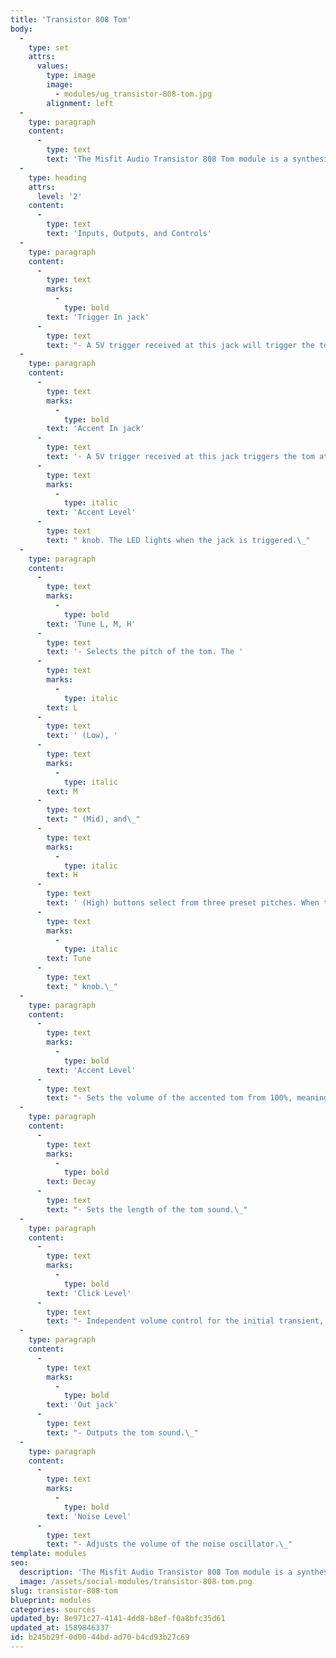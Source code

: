 ```yaml
---
title: 'Transistor 808 Tom'
body:
  -
    type: set
    attrs:
      values:
        type: image
        image:
          - modules/ug_transistor-808-tom.jpg
        alignment: left
  -
    type: paragraph
    content:
      -
        type: text
        text: 'The Misfit Audio Transistor 808 Tom module is a synthesized recreation of the legendary 808 tom sound with pitch, decay, click level, and noise level controls.'
  -
    type: heading
    attrs:
      level: '2'
    content:
      -
        type: text
        text: 'Inputs, Outputs, and Controls'
  -
    type: paragraph
    content:
      -
        type: text
        marks:
          -
            type: bold
        text: 'Trigger In jack'
      -
        type: text
        text: "- A 5V trigger received at this jack will trigger the tom at its \"normal,\" unaccented level. The LED lights when the jack is triggered.\_"
  -
    type: paragraph
    content:
      -
        type: text
        marks:
          -
            type: bold
        text: 'Accent In jack'
      -
        type: text
        text: '- A 5V trigger received at this jack triggers the tom at its accented level set by the '
      -
        type: text
        marks:
          -
            type: italic
        text: 'Accent Level'
      -
        type: text
        text: " knob. The LED lights when the jack is triggered.\_"
  -
    type: paragraph
    content:
      -
        type: text
        marks:
          -
            type: bold
        text: 'Tune L, M, H'
      -
        type: text
        text: '- Selects the pitch of the tom. The '
      -
        type: text
        marks:
          -
            type: italic
        text: L
      -
        type: text
        text: ' (Low), '
      -
        type: text
        marks:
          -
            type: italic
        text: M
      -
        type: text
        text: " (Mid), and\_"
      -
        type: text
        marks:
          -
            type: italic
        text: H
      -
        type: text
        text: ' (High) buttons select from three preset pitches. When the furthest left button is selected, the pitch of the tom can be adjusted using the '
      -
        type: text
        marks:
          -
            type: italic
        text: Tune
      -
        type: text
        text: " knob.\_"
  -
    type: paragraph
    content:
      -
        type: text
        marks:
          -
            type: bold
        text: 'Accent Level'
      -
        type: text
        text: "- Sets the volume of the accented tom from 100%, meaning it will be the same volume as an unaccented trigger, to 400% meaning it will be four times louder than unaccented triggers.\_"
  -
    type: paragraph
    content:
      -
        type: text
        marks:
          -
            type: bold
        text: Decay
      -
        type: text
        text: "- Sets the length of the tom sound.\_"
  -
    type: paragraph
    content:
      -
        type: text
        marks:
          -
            type: bold
        text: 'Click Level'
      -
        type: text
        text: "- Independent volume control for the initial transient, or \"click,\" at the beginning of the tom sound.\_"
  -
    type: paragraph
    content:
      -
        type: text
        marks:
          -
            type: bold
        text: 'Out jack'
      -
        type: text
        text: "- Outputs the tom sound.\_"
  -
    type: paragraph
    content:
      -
        type: text
        marks:
          -
            type: bold
        text: 'Noise Level'
      -
        type: text
        text: "- Adjusts the volume of the noise oscillator.\_"
template: modules
seo:
  description: 'The Misfit Audio Transistor 808 Tom module is a synthesized recreation of the legendary 808 tom sound with pitch, decay, click level, and noise level controls.'
  image: /assets/social-modules/transistor-808-tom.png
slug: transistor-808-tom
blueprint: modules
categories: sources
updated_by: 8e971c27-4141-4dd8-b8ef-f0a8bfc35d61
updated_at: 1589846337
id: b245b29f-0d00-44bd-ad70-b4cd93b27c69
---
```

